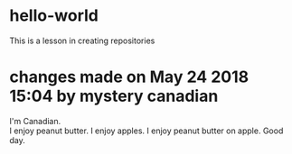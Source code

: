 # hello-world
This is a lesson in creating repositories

# changes made on May 24 2018 15:04 by mystery canadian
I'm Canadian.  
I enjoy peanut butter.
I enjoy apples.
I enjoy peanut butter on apple.
Good day.
